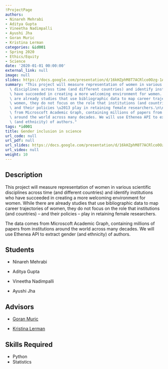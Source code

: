 ```yaml
---
!ProjectPage
authors:
- Ninareh Mehrabi
- Aditya Gupta
- Vineetha Nadimpalli
- Ayushi Jha
- Goran Muric
- Kristina Lerman
categories: &id001
- Spring 2020
- Ethics/Equity
- Science
date: '2020-01-01 00:00:00'
external_link: null
image: null
slides: https://docs.google.com/presentation/d/16kHZphM8T7ACRlco0Ozg-1ADslPaP5Nm/edit?usp=sharing&ouid=116088473370484068569&rtpof=true&sd=true
summary: "This project will measure representation of women in various scientific\
  \ disciplines across time (and different countries) and identify institutions who\
  \ have succeeded in creating a more welcoming environment for women. While there\
  \ are already studies that use bibliographic data to map career trajectories of\
  \ women, they do not focus on the role that institutions (and countries) \u2013\
  \ and their policies \u2013 play in retaining female researchers.\n\nThe data comes\
  \ from Microscoft Academic Graph, containing millions of papers from institutions\
  \ around the world across many decades. We will use Ethenea API to extract gender\
  \ (and ethnicity) of authors."
tags: *id001
title: Gender inclusion in science
url_code: null
url_pdf: null
url_slides: https://docs.google.com/presentation/d/16kHZphM8T7ACRlco0Ozg-1ADslPaP5Nm/edit?usp=sharing&ouid=116088473370484068569&rtpof=true&sd=true
url_video: null
weight: 10
---
```

## Description

This project will measure representation of women in various scientific disciplines across time (and different countries) and identify institutions who have succeeded in creating a more welcoming environment for women. While there are already studies that use bibliographic data to map career trajectories of women, they do not focus on the role that institutions (and countries) – and their policies – play in retaining female researchers.

The data comes from Microscoft Academic Graph, containing millions of papers from institutions around the world across many decades. We will use Ethenea API to extract gender (and ethnicity) of authors.





## Students

* Ninareh Mehrabi

* Aditya Gupta

* Vineetha Nadimpalli

* Ayushi Jha

## Advisors

* [Goran Muric](../../../author/goran-muric)

* [Kristina Lerman](../../../author/kristina-lerman)

## Skills Required


* Python
* Statistics